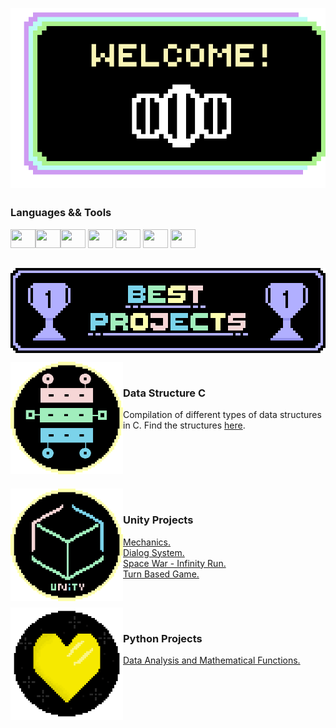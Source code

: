 <p align="center">
<img align="center"src="https://github.com/heloisaPazeti/heloisaPazeti/blob/main/Welcome4.gif"/>
</p>

##

### Languages ​&& Tools 
<img height="30" width="40" src="https://cdn.jsdelivr.net/gh/devicons/devicon/icons/csharp/csharp-line.svg"><img height="30" width="40" src="https://cdn.jsdelivr.net/gh/devicons/devicon/icons/c/c-line.svg"><img height="30" width="40" src="https://cdn.jsdelivr.net/gh/devicons/devicon/icons/unity/unity-original.svg" /> 
<img height="30" width="40" src="https://cdn.jsdelivr.net/gh/devicons/devicon/icons/flutter/flutter-original.svg" />
<img height="30" width="40" src="https://cdn.jsdelivr.net/gh/devicons/devicon/icons/androidstudio/androidstudio-original.svg" />
<img height="30" width="40" src="https://cdn.jsdelivr.net/gh/devicons/devicon/icons/html5/html5-original-wordmark.svg" />
<img height="30" width="40" src="https://cdn.jsdelivr.net/gh/devicons/devicon/icons/javascript/javascript-plain.svg" />

##

<p align="center">
  <img align="center" height="136" width="512" src="https://github.com/heloisaPazeti/heloisaPazeti/blob/main/BestProjectsFinal.png"/>
</p>



<p>  
  <a href="https://github.com/heloisaPazeti/EstruturaDeDados">
  <img align="left" height="180" width="180" src="https://github.com/heloisaPazeti/heloisaPazeti/blob/main/DataStructure.png" />
  </a>
  <br>
  
  ### Data Structure C
  Compilation of different types of data structures in C. Find the structures <a href="https://github.com/heloisaPazeti/EstruturaDeDados">here</a>.
  
  <br>
</p>


<br>
<br>
<p>
  <a href="https://github.com/heloisaPazeti/UnityMechanics2D">
  <img align="left" height="180" width="180" src="https://github.com/heloisaPazeti/heloisaPazeti/blob/main/UnityProjectImage.png" />
  </a>
  <br>
  
  ### Unity Projects
  <a href="https://github.com/heloisaPazeti/UnityMechanics2D">Mechanics.</a><br>
  <a href="https://github.com/heloisaPazeti/DialogSystemTest">Dialog System.</a><br>
  <a href="https://github.com/heloisaPazeti/SpaceWar">Space War - Infinity Run.</a><br>
  <a href="https://github.com/heloisaPazeti/Unity-Turn-Based-Game">Turn Based Game.</a><br>
  
  <br>
</p>

<p>
  <a href="https://github.com/heloisaPazeti/SpaceWar">
  <img align="left" height="180" width="180" src="https://github.com/heloisaPazeti/heloisaPazeti/blob/main/SpaceWarIcon.png" />
  </a>
  <br>
  
  ### Python Projects
  <a href="https://github.com/heloisaPazeti/Calc_Numeric">Data Analysis and Mathematical Functions.</a><br>
  
  <br>
</p>


